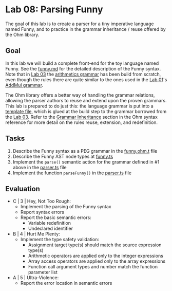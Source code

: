 # Lab 08: Parsing Funny

The goal of this lab is to create a parser for a tiny imperative language named Funny, and to practice in 
the grammar inheritance / reuse offered by the Ohm library.

## Goal

In this lab we will build a complete front-end for the toy language named Funny.
See the [funny.md](funny.md) for the detailed description of the Funny syntax.
Note that in [Lab 03](../lab03/) the [arithmetics grammar](../lab03/src/arith.ohm) has been build from scratch, even though the rules there are quite similar to the ones used in the [Lab 01](../lab01/)'s [AddMul grammar](../lab01/src/addmul.ohm).

The Ohm library offers a better way of handling the grammar relations, allowing the parser authors to reuse and extend upon the proven grammars.
This lab is prepared to do just this: the language grammar is put into a [template file](./src/funny.ohm.t), which is glued at the build step to the grammar borrowed from the [Lab 03](../lab03/). Refer to the [Grammar Inheritance](https://ohmjs.org/docs/syntax-reference#grammar-inheritance) section in the Ohm syntax reference for more detail on the rules reuse, extension, and redefinition.

## Tasks

1. Describe the Funny syntax as a PEG grammar in the [funny.ohm.t](./src/funny.ohm.t) file
2. Describe the Funny AST node types at [funny.ts](./src/funny.ts)
3. Implement the `parse()` semantic action for the grammar defined in #1 above in the [parser.ts](./src/parser.ts) file
4. Implement the function `parseFunny()` in the [parser.ts](./src/parser.ts) file

## Evaluation

- C | 3 | Hey, Not Too Rough:
  - Implement the parsing of the Funny syntax
  - Report syntax errors
  - Report the basic semantic errors:
    - Variable redefinition
    - Undeclared identifier
- B | 4 | Hurt Me Plenty:
  - Implement the type safety validation:
    - Assignment target type(s) should match the source expression type(s)
    - Arithmetic operators are applied only to the integer expressions
    - Array access operators are applied only to the array expressions
    - Function call argument types and number match the function parameter list
- A | 5 | Ultra-Violence:
  - Report the error location in semantic errors
  